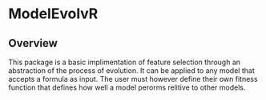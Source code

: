 # ModelEvolvR

## Overview
This package is a basic implimentation of feature selection through an abstraction of the process of evolution. It can be applied to any model that accepts a formula as input. The user must however define their own fitness function that defines how well a model perorms relitive to other models.  
